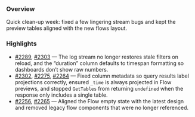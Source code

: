 ### Overview
Quick clean-up week: fixed a few lingering stream bugs and kept the preview tables aligned with the new flows layout.

### Highlights
- [#2289](https://github.com/axiomhq/app/pull/2289), [#2303](https://github.com/axiomhq/app/pull/2303) — The log stream no longer restores stale filters on reload, and the “duration” column defaults to timespan formatting so dashboards don’t show raw numbers.
- [#2302](https://github.com/axiomhq/app/pull/2302), [#2275](https://github.com/axiomhq/app/pull/2275), [#2264](https://github.com/axiomhq/app/pull/2264) — Fixed column metadata so query results label projections correctly, ensured `_time` is always projected in Flow previews, and stopped `GetTables` from returning `undefined` when the response only includes a single table.
- [#2256](https://github.com/axiomhq/app/pull/2256), [#2265](https://github.com/axiomhq/app/pull/2265) — Aligned the Flow empty state with the latest design and removed legacy flow components that were no longer referenced.
